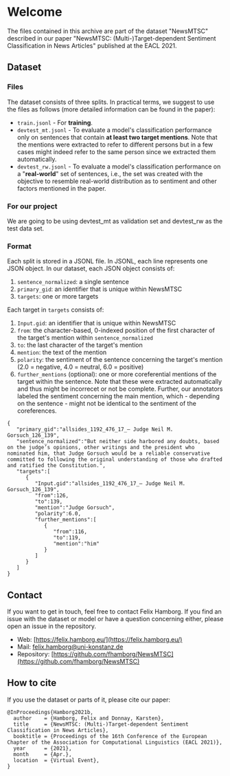 # Welcome

The files contained in this archive are part of the dataset "NewsMTSC" described in our paper "NewsMTSC: (Multi-)Target-dependent Sentiment Classification in News Articles" published at the EACL 2021.

## Dataset

### Files
The dataset consists of three splits. In practical terms, we suggest to use the files as follows (more detailed information can be found in the paper):

* `train.jsonl` - For **training**.
* `devtest_mt.jsonl` - To evaluate a model's classification performance only on sentences that contain **at least two target mentions**. Note that the mentions were extracted to refer to different persons but in a few cases might indeed refer to the same person since we extracted them automatically.
* `devtest_rw.jsonl` - To evaluate a model's classification performance on a "**real-world**" set of sentences, i.e., the set was created with the objective to resemble real-world distribution as to sentiment and other factors mentioned in the paper.

### For our project
We are going to be using devtest_mt as validation set and devtest_rw as the test data set.


### Format
Each split is stored in a JSONL file. In JSONL, each line represents one JSON object. In our dataset, each JSON object consists of:

1. `sentence_normalized`: a single sentence
2. `primary_gid`: an identifier that is unique within NewsMTSC
3. `targets`: one or more targets

Each target in `targets` consists of:

1. `Input.gid`: an identifier that is unique within NewsMTSC
2. `from`: the character-based, 0-indexed position of the first character of the target's mention within `sentence_normalized`
3. `to`: the last character of the target's mention
4. `mention`: the text of the mention
5. `polarity`: the sentiment of the sentence concerning the target's mention (2.0 = negative, 4.0 = neutral, 6.0 = positive)
6. `further_mentions` (optional): one or more coreferential mentions of the target within the sentence. Note that these were extracted automatically and thus might be incorrecet or not be complete. Further, our annotators labeled the sentiment concerning the main mention, which - depending on the sentence - might not be identical to the sentiment of the coreferences.

```
{
   "primary_gid":"allsides_1192_476_17_— Judge Neil M. Gorsuch_126_139",
   "sentence_normalized":"But neither side harbored any doubts, based on the judge’s opinions, other writings and the president who nominated him, that Judge Gorsuch would be a reliable conservative committed to following the original understanding of those who drafted and ratified the Constitution.",
   "targets":[
      {
         "Input.gid":"allsides_1192_476_17_— Judge Neil M. Gorsuch_126_139",
         "from":126,
         "to":139,
         "mention":"Judge Gorsuch",
         "polarity":6.0,
         "further_mentions":[
            {
               "from":116,
               "to":119,
               "mention":"him"
            }
         ]
      }
   ]
}
```

## Contact

If you want to get in touch, feel free to contact Felix Hamborg. If you find an issue with the dataset or model or have a question concerning either, please open an issue in the repository.

* Web: [https://felix.hamborg.eu/](https://felix.hamborg.eu/)
* Mail: [felix.hamborg@uni-konstanz.de](mailto:felix.hamborg@uni-konstanz.de)
* Repository: [https://github.com/fhamborg/NewsMTSC](https://github.com/fhamborg/NewsMTSC)


## How to cite

If you use the dataset or parts of it, please cite our paper:

```
@InProceedings{Hamborg2021b,
  author    = {Hamborg, Felix and Donnay, Karsten},
  title     = {NewsMTSC: (Multi-)Target-dependent Sentiment Classification in News Articles},
  booktitle = {Proceedings of the 16th Conference of the European Chapter of the Association for Computational Linguistics (EACL 2021)},
  year      = {2021},
  month     = {Apr.},
  location  = {Virtual Event},
}
```
